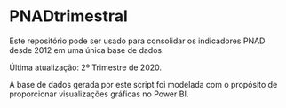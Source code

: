 # PNADtrimestral

Este repositório pode ser usado para consolidar os indicadores PNAD desde 2012 em uma única base de dados.

Última atualização: 2º Trimestre de 2020.

A base de dados gerada por este script foi modelada com o propósito de proporcionar visualizações gráficas no Power BI.
